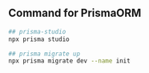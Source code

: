 ## Command for PrismaORM
```sh
## prisma-studio
npx prisma studio

## prisma migrate up
npx prisma migrate dev --name init
```
